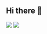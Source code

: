 ## Hi there 👋

<picture>
  <source
    srcset="https://github-readme-stats.vercel.app/api?username=HungVPham&show_icons=true&theme=react"
    media="(prefers-color-scheme: dark)"
  />
  <source
    srcset="https://github-readme-stats.vercel.app/api?username=HungVPham&show_icons=true"
    media="(prefers-color-scheme: light), (prefers-color-scheme: no-preference)"
  />
  <img src="https://github-readme-stats.vercel.app/api?username=HungVPham&show_icons=true" />
</picture>

<img src="https://github-readme-steam-card.vercel.app/status/?steamid=76561198241297500&show_in_game_bg=true&show_recent_game_bg=true)"/>
